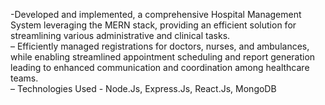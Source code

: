 -Developed and implemented, a comprehensive Hospital Management System leveraging the MERN stack, providing an
efficient solution for streamlining various administrative and clinical tasks. <br>
– Efficiently managed registrations for doctors, nurses, and ambulances, while enabling streamlined appointment scheduling
and report generation leading to enhanced communication and coordination among healthcare teams. <br>
– Technologies Used - Node.Js, Express.Js, React.Js, MongoDB
